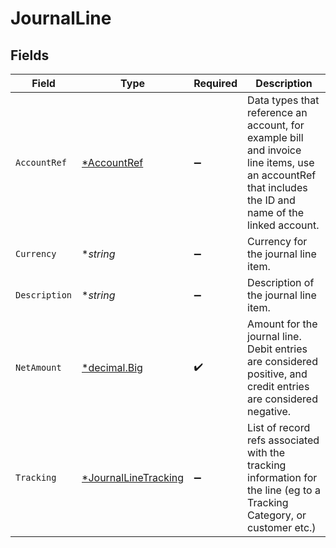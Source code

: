 # JournalLine


## Fields

| Field                                                                                                                                                 | Type                                                                                                                                                  | Required                                                                                                                                              | Description                                                                                                                                           |
| ----------------------------------------------------------------------------------------------------------------------------------------------------- | ----------------------------------------------------------------------------------------------------------------------------------------------------- | ----------------------------------------------------------------------------------------------------------------------------------------------------- | ----------------------------------------------------------------------------------------------------------------------------------------------------- |
| `AccountRef`                                                                                                                                          | [*AccountRef](../../models/shared/accountref.md)                                                                                                      | :heavy_minus_sign:                                                                                                                                    | Data types that reference an account, for example bill and invoice line items, use an accountRef that includes the ID and name of the linked account. |
| `Currency`                                                                                                                                            | **string*                                                                                                                                             | :heavy_minus_sign:                                                                                                                                    | Currency for the journal line item.                                                                                                                   |
| `Description`                                                                                                                                         | **string*                                                                                                                                             | :heavy_minus_sign:                                                                                                                                    | Description of the journal line item.                                                                                                                 |
| `NetAmount`                                                                                                                                           | [*decimal.Big](https://pkg.go.dev/github.com/ericlagergren/decimal#Big)                                                                               | :heavy_check_mark:                                                                                                                                    | Amount for the journal line. Debit entries are considered positive, and credit entries are considered negative.                                       |
| `Tracking`                                                                                                                                            | [*JournalLineTracking](../../models/shared/journallinetracking.md)                                                                                    | :heavy_minus_sign:                                                                                                                                    | List of record refs associated with the tracking information for the line (eg to a Tracking Category, or customer etc.)                               |